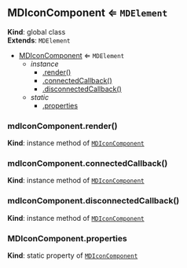 <a name="MDIconComponent"></a>

## MDIconComponent ⇐ <code>MDElement</code>

**Kind**: global class  
**Extends**: <code>MDElement</code>

-   [MDIconComponent](#MDIconComponent) ⇐ <code>MDElement</code>
    -   _instance_
        -   [.render()](#MDIconComponent+render)
        -   [.connectedCallback()](#MDIconComponent+connectedCallback)
        -   [.disconnectedCallback()](#MDIconComponent+disconnectedCallback)
    -   _static_
        -   [.properties](#MDIconComponent.properties)

<a name="MDIconComponent+render"></a>

### mdIconComponent.render()

**Kind**: instance method of [<code>MDIconComponent</code>](#MDIconComponent)  
<a name="MDIconComponent+connectedCallback"></a>

### mdIconComponent.connectedCallback()

**Kind**: instance method of [<code>MDIconComponent</code>](#MDIconComponent)  
<a name="MDIconComponent+disconnectedCallback"></a>

### mdIconComponent.disconnectedCallback()

**Kind**: instance method of [<code>MDIconComponent</code>](#MDIconComponent)  
<a name="MDIconComponent.properties"></a>

### MDIconComponent.properties

**Kind**: static property of [<code>MDIconComponent</code>](#MDIconComponent)

